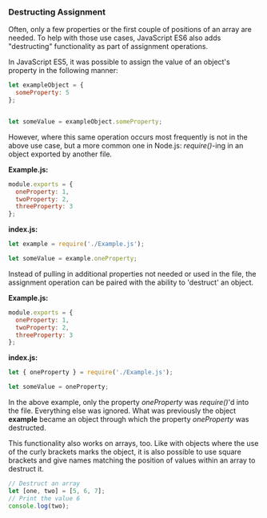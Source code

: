 
### Destructing Assignment

Often, only a few properties or the first couple of positions of an array are needed. To help with those use cases, JavaScript ES6 also adds "destructing" functionality as part of assignment operations.

In JavaScript ES5, it was possible to assign the value of an object's property in the following manner:

```javascript
let exampleObject = {
  someProperty: 5
};


let someValue = exampleObject.someProperty;
```

However, where this same operation occurs most frequently is not in the above use case, but a more common one in Node.js: *require()*-ing in an object exported by another file.

**Example.js:**

```javascript
module.exports = {
  oneProperty: 1,
  twoProperty: 2,
  threeProperty: 3
};
```

**index.js:**

```javascript
let example = require('./Example.js');

let someValue = example.oneProperty;
```

Instead of pulling in additional properties not needed or used in the file, the assignment operation can be paired with the ability to 'destruct' an object.

**Example.js:**

```javascript
module.exports = {
  oneProperty: 1,
  twoProperty: 2,
  threeProperty: 3
};
```

**index.js:**

```javascript
let { oneProperty } = require('./Example.js');

let someValue = oneProperty;
```

In the above example, only the property *oneProperty* was *require()*'d into the file. Everything else was ignored. What was previously the object **example** became an object through which the property *oneProperty* was destructed.

This functionality also works on arrays, too. Like with objects where the use of the curly brackets marks the object, it is also possible to use square brackets and give names matching the position of values within an array to destruct it.

```javascript
// Destruct an array
let [one, two] = [5, 6, 7];
// Print the value 6
console.log(two);
```
